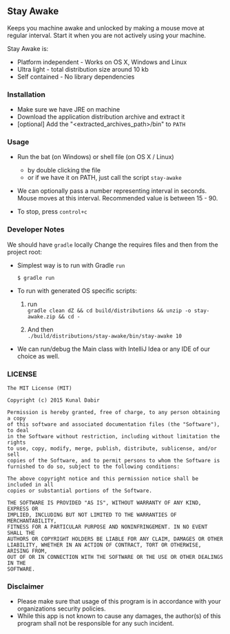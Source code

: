 Stay Awake
---------

Keeps you machine awake and unlocked by making a mouse move at regular interval. Start it when you are not actively using 
your machine.

Stay Awake is:
* Platform independent - Works on OS X, Windows and Linux
* Ultra light - total distribution size around 10 kb
* Self contained - No library dependencies

### Installation

- Make sure we have JRE on machine
- Download the application distribution archive and extract it
- [optional] Add the "<extracted_archives_path>/bin" to `PATH` 


### Usage
* Run the bat (on Windows) or shell file (on OS X / Linux)
    - by double clicking the file
    - or if we have it on PATH, just call the script `stay-awake`
    
* We can optionally pass a number representing interval in seconds. Mouse moves at this interval. Recommended value is between 15 - 90. 

* To stop, press `control+c` 


### Developer Notes

We should have `gradle` locally Change the requires files and then from the project root:

- Simplest way is to run with Gradle `run`
    
    `$ gradle run`

- To run with generated OS specific scripts:
    1. run  
      `gradle clean dZ && cd build/distributions && unzip -o stay-awake.zip && cd -`
  
    2. And then   
      `./build/distributions/stay-awake/bin/stay-awake 10`

- We can run/debug the Main class with IntelliJ Idea or any IDE of our choice as well. 

### LICENSE

```
The MIT License (MIT)

Copyright (c) 2015 Kunal Dabir

Permission is hereby granted, free of charge, to any person obtaining a copy
of this software and associated documentation files (the "Software"), to deal
in the Software without restriction, including without limitation the rights
to use, copy, modify, merge, publish, distribute, sublicense, and/or sell
copies of the Software, and to permit persons to whom the Software is
furnished to do so, subject to the following conditions:

The above copyright notice and this permission notice shall be included in all
copies or substantial portions of the Software.

THE SOFTWARE IS PROVIDED "AS IS", WITHOUT WARRANTY OF ANY KIND, EXPRESS OR
IMPLIED, INCLUDING BUT NOT LIMITED TO THE WARRANTIES OF MERCHANTABILITY,
FITNESS FOR A PARTICULAR PURPOSE AND NONINFRINGEMENT. IN NO EVENT SHALL THE
AUTHORS OR COPYRIGHT HOLDERS BE LIABLE FOR ANY CLAIM, DAMAGES OR OTHER
LIABILITY, WHETHER IN AN ACTION OF CONTRACT, TORT OR OTHERWISE, ARISING FROM,
OUT OF OR IN CONNECTION WITH THE SOFTWARE OR THE USE OR OTHER DEALINGS IN THE
SOFTWARE.

```

### Disclaimer

- Please make sure that usage of this program is in accordance with your organizations security policies.
- While this app is not known to cause any damages, the author(s) of this program shall not be responsible for any such incident.
